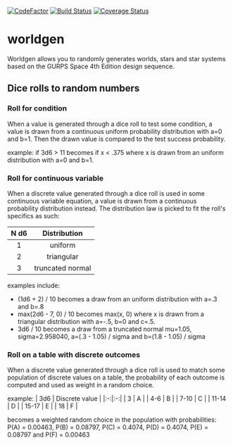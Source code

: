 [![CodeFactor](https://www.codefactor.io/repository/github/vialdj/worldgen/badge/master?s=dce5f6dc560c4ed1e7f9a31a4bbb7231532176d1)](https://www.codefactor.io/repository/github/vialdj/worldgen/overview/master)
[![Build Status](https://travis-ci.com/vialdj/worldgen.svg?token=qyErTtyxDDzuR3xx3yks&branch=master)](https://travis-ci.com/vialdj/worldgen)
[![Coverage Status](https://coveralls.io/repos/github/vialdj/worldgen/badge.svg?branch=master&t=6zTiIW)](https://coveralls.io/github/vialdj/worldgen?branch=master)

# worldgen
Worldgen allows you to randomly generates worlds, stars and star systems based on the GURPS Space 4th Edition design sequence.

## Dice rolls to random numbers
### Roll for condition
When a value is generated through a dice roll to test some condition, a value is drawn from a continuous uniform probability distribution with a=0 and b=1. Then the drawn value is compared to the test success probability.

example: if 3d6 > 11 becomes if x < .375 where x is drawn from an uniform distribution with a=0 and b=1.

### Roll for continuous variable
When a discrete value generated through a dice roll is used in some continuous variable equation, a value is drawn from a continuous probability distribution instead. The distribution law is picked to fit the roll's specifics as such:

| N d6 | Distribution |
|:-:|:-:|
| 1 | uniform |
| 2 | triangular |
| 3 | truncated normal |

examples include:
* (1d6 + 2) / 10 becomes a draw from an uniform distribution with a=.3 and b=.8
* max(2d6 - 7, 0) / 10 becomes max(x, 0) where x is drawn from a triangular distribution with a=-.5, b=0 and c=.5.
* 3d6 / 10 becomes a draw from a truncated normal mu=1.05, sigma=2.958040, a=(.3 - 1.05) / sigma and b=(1.8 - 1.05) / sigma

### Roll on a table with discrete outcomes
When a discrete value generated through a dice roll is used to match some population of discrete values on a table, the probability of each outcome is computed and used as weight in a random choice.

example:
| 3d6 | Discrete value |
|:-:|:-:|
| 3 | A |
| 4-6 | B |
| 7-10 | C |
| 11-14 | D |
| 15-17 | E |
| 18 | F |

becomes a weighted random choice in the population with probabilities: P(A) = 0.00463, P(B) = 0.08797, P(C) = 0.4074, P(D) = 0.4074, P(E) = 0.08797 and P(F) = 0.00463
